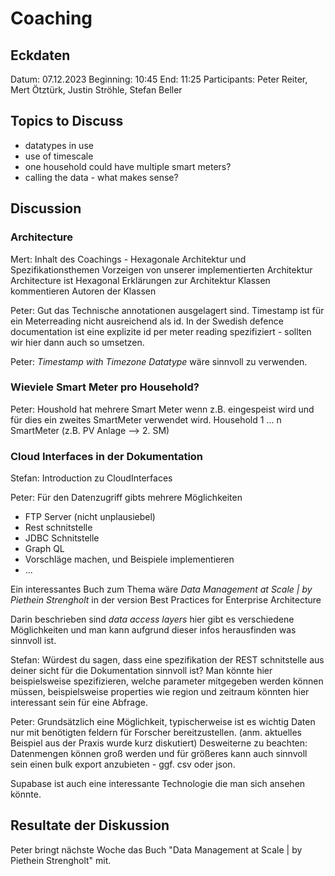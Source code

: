 # Coaching

## Eckdaten

Datum: 07.12.2023 
Beginning: 10:45
End: 11:25
Participants: Peter Reiter, Mert Ötztürk, Justin Ströhle, Stefan Beller

## Topics to Discuss

- datatypes in use
- use of timescale
- one household could have multiple smart meters?
- calling the data - what makes sense?

## Discussion

### Architecture

Mert: Inhalt des Coachings - Hexagonale Architektur und Spezifikationsthemen
Vorzeigen von unserer implementierten Architektur
Architecture ist Hexagonal
Erklärungen zur Architektur
Klassen kommentieren
Autoren der Klassen

Peter: Gut das Technische annotationen ausgelagert sind. Timestamp ist für ein Meterreading nicht ausreichend als id. In der Swedish defence documentation ist eine explizite id per meter reading spezifiziert - sollten wir hier dann auch so umsetzen.

Peter: _Timestamp with Timezone Datatype_ wäre sinnvoll zu verwenden.

### Wieviele Smart Meter pro Household?

Peter: Houshold hat mehrere Smart Meter wenn z.B. eingespeist wird und für dies ein zweites SmartMeter verwendet wird.
Household 1 ... n SmartMeter (z.B. PV Anlage --> 2. SM)

### Cloud Interfaces in der Dokumentation

Stefan: Introduction zu CloudInterfaces

Peter: 
Für den Datenzugriff gibts mehrere Möglichkeiten
- FTP Server (nicht unplausiebel)
- Rest schnitstelle
- JDBC Schnitstelle
- Graph QL
- Vorschläge machen, und Beispiele implementieren
- ...

Ein interessantes Buch zum Thema wäre _Data Management at Scale | by Piethein Strengholt_
in der version Best Practices for Enterprise Architecture

Darin beschrieben sind _data access layers_ hier gibt es verschiedene Möglichkeiten und man kann aufgrund dieser infos herausfinden was sinnvoll ist.

Stefan: Würdest du sagen, dass eine spezifikation der REST schnitstelle aus deiner sicht für die Dokumentation sinnvoll ist? Man könnte hier beispielsweise spezifizieren, welche parameter mitgegeben werden können müssen, beispielsweise properties wie region und zeitraum könnten hier interessant sein für eine Abfrage.

Peter: Grundsätzlich eine Möglichkeit, typischerweise ist es wichtig Daten nur mit benötigten feldern für Forscher bereitzustellen. (anm. aktuelles Beispiel aus der Praxis wurde kurz diskutiert) Desweiterne zu beachten: Datenmengen können groß werden und für größeres kann auch sinnvoll sein einen bulk export anzubieten - ggf. csv oder json.

Supabase ist auch eine interessante Technologie die man sich ansehen könnte.

## Resultate der Diskussion

Peter bringt nächste Woche das Buch "Data Management at Scale | by Piethein Strengholt" mit.
